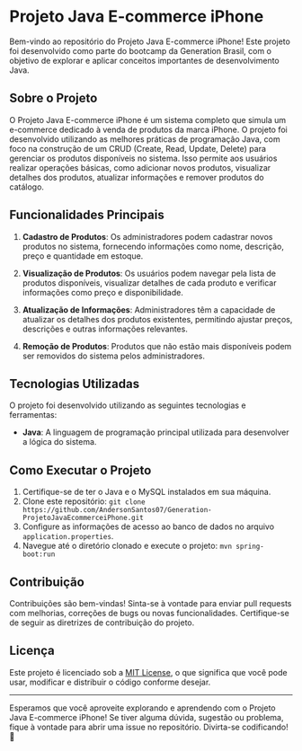 # Projeto Java E-commerce iPhone

Bem-vindo ao repositório do Projeto Java E-commerce iPhone! Este projeto foi desenvolvido como parte do bootcamp da Generation Brasil, com o objetivo de explorar e aplicar conceitos importantes de desenvolvimento Java.

## Sobre o Projeto

O Projeto Java E-commerce iPhone é um sistema completo que simula um e-commerce dedicado à venda de produtos da marca iPhone. O projeto foi desenvolvido utilizando as melhores práticas de programação Java, com foco na construção de um CRUD (Create, Read, Update, Delete) para gerenciar os produtos disponíveis no sistema. Isso permite aos usuários realizar operações básicas, como adicionar novos produtos, visualizar detalhes dos produtos, atualizar informações e remover produtos do catálogo.

## Funcionalidades Principais

1. **Cadastro de Produtos**: Os administradores podem cadastrar novos produtos no sistema, fornecendo informações como nome, descrição, preço e quantidade em estoque.

2. **Visualização de Produtos**: Os usuários podem navegar pela lista de produtos disponíveis, visualizar detalhes de cada produto e verificar informações como preço e disponibilidade.

3. **Atualização de Informações**: Administradores têm a capacidade de atualizar os detalhes dos produtos existentes, permitindo ajustar preços, descrições e outras informações relevantes.

4. **Remoção de Produtos**: Produtos que não estão mais disponíveis podem ser removidos do sistema pelos administradores.

## Tecnologias Utilizadas

O projeto foi desenvolvido utilizando as seguintes tecnologias e ferramentas:

- **Java**: A linguagem de programação principal utilizada para desenvolver a lógica do sistema.

## Como Executar o Projeto

1. Certifique-se de ter o Java e o MySQL instalados em sua máquina.
2. Clone este repositório: `git clone https://github.com/AndersonSantos07/Generation-ProjetoJavaEcommerceiPhone.git`
3. Configure as informações de acesso ao banco de dados no arquivo `application.properties`.
4. Navegue até o diretório clonado e execute o projeto: `mvn spring-boot:run`

## Contribuição

Contribuições são bem-vindas! Sinta-se à vontade para enviar pull requests com melhorias, correções de bugs ou novas funcionalidades. Certifique-se de seguir as diretrizes de contribuição do projeto.

## Licença

Este projeto é licenciado sob a [MIT License](LICENSE), o que significa que você pode usar, modificar e distribuir o código conforme desejar.

---

Esperamos que você aproveite explorando e aprendendo com o Projeto Java E-commerce iPhone! Se tiver alguma dúvida, sugestão ou problema, fique à vontade para abrir uma issue no repositório. Divirta-se codificando! 🚀
